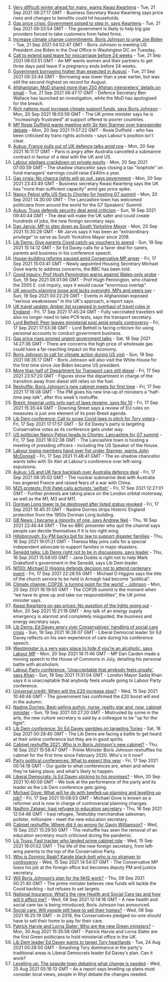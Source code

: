 1. [Very difficult winter ahead for many, warns Kwasi Kwarteng](https://www.bbc.co.uk/news/uk-politics-58636467?at_medium=RSS&at_campaign=KARANGA) - Tue, 21 Sep 2021 08:27:17 GMT - Business Secretary Kwasi Kwarteng says price rises and changes to benefits could hit households.
2. [Gas price crisis: Government poised to step in, says Kwarteng](https://www.bbc.co.uk/news/business-58634106?at_medium=RSS&at_campaign=KARANGA) - Tue, 21 Sep 2021 09:33:54 GMT - The government is likely to help big gas providers forced to take customers from failed firms.
3. [Increase climate change commitments, Boris Johnson to urge Joe Biden](https://www.bbc.co.uk/news/uk-politics-58627995?at_medium=RSS&at_campaign=KARANGA) - Tue, 21 Sep 2021 04:02:47 GMT - Boris Johnson is meeting US President Joe Biden in the Oval Office in Washington DC on Tuesday.
4. [Call to extend paid leave for miscarriage before 24 weeks](https://www.bbc.co.uk/news/uk-politics-58399309?at_medium=RSS&at_campaign=KARANGA) - Tue, 21 Sep 2021 08:03:51 GMT - An MP wants women and their partners to get three days paid leave if a pregnancy ends before 24 weeks.
5. [Government borrowing higher than expected in August](https://www.bbc.co.uk/news/business-58604552?at_medium=RSS&at_campaign=KARANGA) - Tue, 21 Sep 2021 09:33:44 GMT - Borrowing was lower than a year earlier, but was still the second-highest on record for August.
6. [Afghanistan: MoD shared more than 250 Afghan interpreters' details on email](https://www.bbc.co.uk/news/uk-58629592?at_medium=RSS&at_campaign=KARANGA) - Tue, 21 Sep 2021 06:47:17 GMT - Defence Secretary Ben Wallace has launched an investigation, while the MoD has apologised for the breach.
7. [Rich nations must increase climate support funds, says Boris Johnson](https://www.bbc.co.uk/news/uk-politics-58631262?at_medium=RSS&at_campaign=KARANGA) - Mon, 20 Sep 2021 18:03:59 GMT - The UK prime minister says he is "increasingly frustrated" at support offered to poorer countries.
8. [MP Rosie Duffield wants meeting with Sir Keir Starmer over transgender debate](https://www.bbc.co.uk/news/uk-politics-58620507?at_medium=RSS&at_campaign=KARANGA) - Mon, 20 Sep 2021 11:57:22 GMT - Rosie Duffield - who has been criticised by trans rights activists - says Labour's position isn't clear.
9. [Aukus: France pulls out of UK defence talks amid row](https://www.bbc.co.uk/news/uk-58620220?at_medium=RSS&at_campaign=KARANGA) - Mon, 20 Sep 2021 16:11:17 GMT - Paris is angry after Australia cancelled a submarine contract in favour of a deal with the UK and US.
10. [Labour pledges crackdown on private equity](https://www.bbc.co.uk/news/uk-politics-58614683?at_medium=RSS&at_campaign=KARANGA) - Mon, 20 Sep 2021 07:00:59 GMT - The shadow chancellor says closing a tax "loophole" on fund managers' earnings could raise £440m a year.
11. [Gas crisis: No chance lights will go out, says government](https://www.bbc.co.uk/news/business-58620167?at_medium=RSS&at_campaign=KARANGA) - Mon, 20 Sep 2021 23:43:49 GMT - Business secretary Kwasi Kwarteng says the UK has "more than sufficient capacity" amid gas price spike.
12. [Nancy Pelosi gifts US flag to Chorley for hosting G7 summit](https://www.bbc.co.uk/news/uk-england-lancashire-58622941?at_medium=RSS&at_campaign=KARANGA) - Mon, 20 Sep 2021 14:30:00 GMT - The Lancashire town has welcomed politicians from around the world for the G7 Speakers' Summit.
13. [Aukus: Truss defends security deal amid criticism](https://www.bbc.co.uk/news/uk-58613195?at_medium=RSS&at_campaign=KARANGA) - Sun, 19 Sep 2021 09:40:44 GMT - The deal will make the UK safer and could create hundreds of jobs, the new foreign secretary says.
14. [Dan Jarvis: MP to step down as South Yorkshire Mayor](https://www.bbc.co.uk/news/uk-england-south-yorkshire-58626488?at_medium=RSS&at_campaign=KARANGA) - Mon, 20 Sep 2021 15:30:29 GMT - Mr Jarvis says it has been an "extraordinary privilege" to serve as South Yorkshire Mayor since 2018.
15. [Lib Dems: Give parents Covid catch-up vouchers to spend](https://www.bbc.co.uk/news/uk-politics-58614679?at_medium=RSS&at_campaign=KARANGA) - Sun, 19 Sep 2021 15:14:12 GMT - Sir Ed Davey calls for a fairer deal for carers, parents and business in his conference speech.
16. [House-building reforms paused amid Conservative MP anger](https://www.bbc.co.uk/news/uk-politics-58594953?at_medium=RSS&at_campaign=KARANGA) - Fri, 17 Sep 2021 15:03:41 GMT - Newly appointed Housing Secretary Michael Gove wants to address concerns, the BBC has been told.
17. [Covid inquiry: Prof Hugh Pennington warns against Wales-only probe](https://www.bbc.co.uk/news/uk-wales-58611761?at_medium=RSS&at_campaign=KARANGA) - Sun, 19 Sep 2021 06:01:06 GMT - Prof Hugh Pennington, who chaired the 2005 E. coli inquiry, says it would cause "enormous overlap".
18. [UK security planning loose and lacks oversight, MPs and peers say](https://www.bbc.co.uk/news/uk-58612529?at_medium=RSS&at_campaign=KARANGA) - Sun, 19 Sep 2021 00:22:29 GMT - Events in Afghanistan exposed "serious weaknesses" in the UK's approach, a report says.
19. [UK travel update: Amber list scrapped in overhaul of travel rules in England](https://www.bbc.co.uk/news/uk-58602481?at_medium=RSS&at_campaign=KARANGA) - Fri, 17 Sep 2021 17:45:24 GMT - Fully vaccinated travellers will also no longer need to take PCR tests, says the transport secretary.
20. [Lord Bethell: Peer leaves ministerial post amid emails controversy](https://www.bbc.co.uk/news/uk-politics-58602879?at_medium=RSS&at_campaign=KARANGA) - Fri, 17 Sep 2021 17:53:38 GMT - Lord Bethell is facing criticism for using personal accounts to conduct government business.
21. [Gas price rises prompt urgent government talks](https://www.bbc.co.uk/news/uk-58605735?at_medium=RSS&at_campaign=KARANGA) - Sat, 18 Sep 2021 14:27:36 GMT - There are concerns the high price of wholesale gas could have a far-reaching impact on the economy.
22. [Boris Johnson to call for climate action during US visit](https://www.bbc.co.uk/news/uk-58613389?at_medium=RSS&at_campaign=KARANGA) - Sun, 19 Sep 2021 08:35:17 GMT - Boris Johnson will also visit the White House for the first time since Joe Biden became US president.
23. [More than half of Department for Transport cars still diesel](https://www.bbc.co.uk/news/uk-politics-58602884?at_medium=RSS&at_campaign=KARANGA) - Fri, 17 Sep 2021 23:57:20 GMT - Figures show the department in charge of the transition away from diesel still relies on the fuel.
24. [Reshuffle: Boris Johnson's new cabinet meets for first time](https://www.bbc.co.uk/news/uk-politics-58594944?at_medium=RSS&at_campaign=KARANGA) - Fri, 17 Sep 2021 17:16:08 GMT - The PM gives his new line-up of ministers a "half-time pep talk", after this week's reshuffle.
25. [Brexit: Imperial units only part of laws revamp, says No 10](https://www.bbc.co.uk/news/uk-politics-58597693?at_medium=RSS&at_campaign=KARANGA) - Fri, 17 Sep 2021 15:35:44 GMT - Downing Street says a review of EU rules on measures is just one element of its post-Brexit agenda.
26. [Lib Dem conference: Call to scrap Covid laws in pitch for Tory voters](https://www.bbc.co.uk/news/uk-politics-58594038?at_medium=RSS&at_campaign=KARANGA) - Fri, 17 Sep 2021 17:17:57 GMT - Sir Ed Davey's party is targeting Conservative votes as its conference gets under way.
27. [US politician Nancy Pelosi heads to Chorley, Lancashire for G7 summit](https://www.bbc.co.uk/news/uk-politics-58599047?at_medium=RSS&at_campaign=KARANGA) - Fri, 17 Sep 2021 18:02:38 GMT - The Lancashire town is hosting a meeting of presiding officers - including the US Speaker of the House.
28. [Labour losing members hand over fist under Starmer, warns John McDonnell](https://www.bbc.co.uk/news/uk-politics-58591455?at_medium=RSS&at_campaign=KARANGA) - Fri, 17 Sep 2021 11:48:41 GMT - The ex-shadow chancellor wants talks with Sir Keir at Labour's conference over left-wing expulsions.
29. [Aukus: US and UK face backlash over Australia defence deal](https://www.bbc.co.uk/news/world-58592613?at_medium=RSS&at_campaign=KARANGA) - Fri, 17 Sep 2021 08:35:02 GMT - The nuclear submarine deal with Australia has angered France and raised fears of a war with China.
30. [M25 protests: Priti Patel calls activists 'selfish'](https://www.bbc.co.uk/news/uk-england-beds-bucks-herts-58594651?at_medium=RSS&at_campaign=KARANGA) - Fri, 17 Sep 2021 12:27:01 GMT - Further protests are taking place on the London orbital motorway, as well as the M1, M3 and M11.
31. [Dorman Long tower to be destroyed after listed status revoked](https://www.bbc.co.uk/news/uk-england-tees-58593615?at_medium=RSS&at_campaign=KARANGA) - Fri, 17 Sep 2021 16:45:31 GMT - Nadine Dorries strips Historic England protection from the 1950s Dorman Long building.
32. [GB News: I became a minority of one, says Andrew Neil](https://www.bbc.co.uk/news/uk-politics-58591909?at_medium=RSS&at_campaign=KARANGA) - Thu, 16 Sep 2021 22:46:44 GMT - The ex-BBC presenter who quit the channel says people can decide themselves if it is too right wing.
33. [Hillsborough: Ex-PM backs bid for law to support disaster families](https://www.bbc.co.uk/news/uk-england-merseyside-58583340?at_medium=RSS&at_campaign=KARANGA) - Thu, 16 Sep 2021 19:01:21 GMT - Theresa May joins calls for a special independent advocate to support families in major disasters.
34. [Senedd talks: Lib Dems right not to be in discussions, says leader](https://www.bbc.co.uk/news/uk-wales-politics-58587332?at_medium=RSS&at_campaign=KARANGA) - Thu, 16 Sep 2021 15:58:00 GMT - Jane Dodds is right not to help Mark Drakeford's government in the Senedd, says Lib Dem leader.
35. [NI100: Michael D Higgins defends decision not to attend centenary event](https://www.bbc.co.uk/news/uk-northern-ireland-58589593?at_medium=RSS&at_campaign=KARANGA) - Fri, 17 Sep 2021 22:26:55 GMT - Michael D Higgins says the title of the church service to be held in Armagh had become "political".
36. [Climate change: COP26 'a turning point for the world' - Johnson](https://www.bbc.co.uk/news/uk-politics-58629052?at_medium=RSS&at_campaign=KARANGA) - Mon, 20 Sep 2021 16:19:00 GMT - The COP26 summit is the moment when “we have to grow up and take our responsibilities”, the UK prime minister says.
37. [Kwasi Kwarteng on gas prices: No question of the lights going out](https://www.bbc.co.uk/news/uk-politics-58629053?at_medium=RSS&at_campaign=KARANGA) - Mon, 20 Sep 2021 15:21:19 GMT - Any talk of an energy supply emergency is alarmist and completely misguided, the business and energy secretary says.
38. [Lib Dems: Ed Davey angry over Conservatives' handling of social care crisis](https://www.bbc.co.uk/news/uk-politics-58618486?at_medium=RSS&at_campaign=KARANGA) - Sun, 19 Sep 2021 16:26:07 GMT - Liberal Democrat leader Sir Ed Davey reflects on his own experience of care during his conference speech.
39. [Westminster is a very easy place to hide if you’re an alcoholic, says Labour MP](https://www.bbc.co.uk/news/uk-politics-58629787?at_medium=RSS&at_campaign=KARANGA) - Mon, 20 Sep 2021 16:11:46 GMT - MP Dan Carden made a moving speech to the House of Commons in July, detailing his personal battle with alcoholism.
40. [Labour Party conference: 'Unacceptable that anybody feels unsafe', says Khan](https://www.bbc.co.uk/news/uk-politics-58615710?at_medium=RSS&at_campaign=KARANGA) - Sun, 19 Sep 2021 11:31:04 GMT - London Mayor Sadiq Khan says it is unacceptable that anybody feels unsafe going to Labour Party conference.
41. [Universal credit: When will the £20 increase stop?](https://www.bbc.co.uk/news/uk-41487126?at_medium=RSS&at_campaign=KARANGA) - Wed, 15 Sep 2021 10:46:46 GMT - The government has confirmed the £20 boost will end in the autumn.
42. [Nadine Dorries: Best-selling author, nurse, reality star and, now, cabinet minister](https://www.bbc.co.uk/news/uk-politics-58594042?at_medium=RSS&at_campaign=KARANGA) - Sun, 19 Sep 2021 00:27:20 GMT - Mistrusted by some in the arts, the new culture secretary is said by a colleague to be "up for the fight".
43. [Lib Dem conference: Sir Ed Davey gambles on targeting Tories](https://www.bbc.co.uk/news/uk-politics-58601889?at_medium=RSS&at_campaign=KARANGA) - Sat, 18 Sep 2021 00:28:40 GMT - The Lib Dems are facing a battle to get heard at their online conference but they are in good spirits.
44. [Cabinet reshuffle 2021: Who is in Boris Johnson's new cabinet?](https://www.bbc.co.uk/news/uk-politics-58574180?at_medium=RSS&at_campaign=KARANGA) - Thu, 16 Sep 2021 15:58:47 GMT - Prime Minister Boris Johnson reshuffles his cabinet for the first time since February 2020. Who's in it now?
45. [Party political conferences: What to expect this year](https://www.bbc.co.uk/news/uk-politics-58549950?at_medium=RSS&at_campaign=KARANGA) - Fri, 17 Sep 2021 00:14:18 GMT - Our guide to what conferences are, when and where they're taking place, and what's likely to happen.
46. [Liberal Democrats: Is Ed Davey sticking to his promises?](https://www.bbc.co.uk/news/uk-politics-58486281?at_medium=RSS&at_campaign=KARANGA) - Mon, 20 Sep 2021 10:40:09 GMT - We look at the performance of the party and its leader as the Lib Dem conference gets going.
47. [Michael Gove: What will he do with beefed-up planning and levelling up job?](https://www.bbc.co.uk/news/uk-politics-58583104?at_medium=RSS&at_campaign=KARANGA) - Fri, 17 Sep 2021 10:08:03 GMT - Michael Gove is known as a reformer and is now in charge of controversial planning changes.
48. [Nadhim Zahawi: Iraqi refugee to education secretary](https://www.bbc.co.uk/news/uk-politics-58582399?at_medium=RSS&at_campaign=KARANGA) - Thu, 16 Sep 2021 12:54:46 GMT - Iraqi refugee, Teletubby merchandise salesman, pollster, millionaire - meet the new education secretary.
49. [Cabinet reshuffle: Where did it go wrong for Gavin Williamson?](https://www.bbc.co.uk/news/education-58573059?at_medium=RSS&at_campaign=KARANGA) - Wed, 15 Sep 2021 13:29:50 GMT - The reshuffle has seen the removal of an education secretary much criticised during the pandemic.
50. [Liz Truss: Fast tracker who landed prime cabinet role](https://www.bbc.co.uk/news/uk-politics-58575895?at_medium=RSS&at_campaign=KARANGA) - Wed, 15 Sep 2021 19:01:02 GMT - The life of the new foreign secretary, from left-wing parents to the top of the Conservative Party.
51. [Who is Dominic Raab? Karate black-belt who is no stranger to controversy](https://www.bbc.co.uk/news/uk-politics-52064637?at_medium=RSS&at_campaign=KARANGA) - Wed, 15 Sep 2021 14:54:07 GMT - The Conservative MP loses his job at the foreign office but becomes deputy PM and justice secretary.
52. [Will Boris Johnson’s plan for the NHS work?](https://www.bbc.co.uk/news/health-58480863?at_medium=RSS&at_campaign=KARANGA) - Thu, 09 Sep 2021 00:21:40 GMT - The prime minister believes new funds will tackle the Covid backlog - but refuses to set targets.
53. [National Insurance: What’s the new Health and Social Care tax and how will it affect me?](https://www.bbc.co.uk/news/uk-politics-58436009?at_medium=RSS&at_campaign=KARANGA) - Wed, 08 Sep 2021 12:14:16 GMT - A new health and social care tax is being introduced, Boris Johnson has announced.
54. [Social care: Will people still have to sell their homes?](https://www.bbc.co.uk/news/58486476?at_medium=RSS&at_campaign=KARANGA) - Wed, 08 Sep 2021 16:25:19 GMT - In 2019, the Conservatives pledged no-one should have to sell their home to pay for their care.
55. [Patrick Harvie and Lorna Slater: Who are the new Green ministers?](https://www.bbc.co.uk/news/uk-scotland-scotland-politics-58268743?at_medium=RSS&at_campaign=KARANGA) - Mon, 30 Aug 2021 15:35:58 GMT - Patrick Harvie and Lorna Slater are the first Green politicians to hold ministerial office in the UK.
56. [Lib Dem leader Ed Davey wants to target Tory heartlands](https://www.bbc.co.uk/news/uk-politics-58306872?at_medium=RSS&at_campaign=KARANGA) - Tue, 24 Aug 2021 00:28:50 GMT - Smashing Tory dominance in the party's traditional areas is Liberal Democrats leader Ed Davey's plan. Can it work?
57. [Levelling up: The seaside town debating what change is needed](https://www.bbc.co.uk/news/uk-58248594?at_medium=RSS&at_campaign=KARANGA) - Wed, 25 Aug 2021 05:16:13 GMT - As a report says levelling up plans must consider local views, people in Rhyl debate the changes needed.
